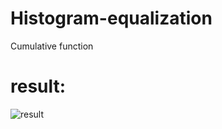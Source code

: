 # Histogram-equalization
Cumulative function

# result:
![result](https://user-images.githubusercontent.com/74003683/160598487-8f63ea0a-61ba-439c-b252-4fc813391c00.png)
